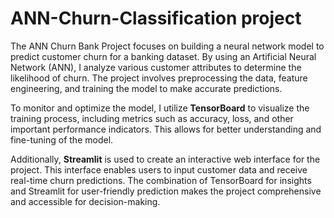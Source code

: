# ANN-Churn-Classification project

The ANN Churn Bank Project focuses on building a neural network model to predict customer churn for a banking dataset. By using an Artificial Neural Network (ANN), I analyze various customer attributes to determine the likelihood of churn. The project involves preprocessing the data, feature engineering, and training the model to make accurate predictions.

To monitor and optimize the model, I utilize **TensorBoard** to visualize the training process, including metrics such as accuracy, loss, and other important performance indicators. This allows for better understanding and fine-tuning of the model.

Additionally, **Streamlit** is used to create an interactive web interface for the project. This interface enables users to input customer data and receive real-time churn predictions. The combination of TensorBoard for insights and Streamlit for user-friendly prediction makes the project comprehensive and accessible for decision-making.
